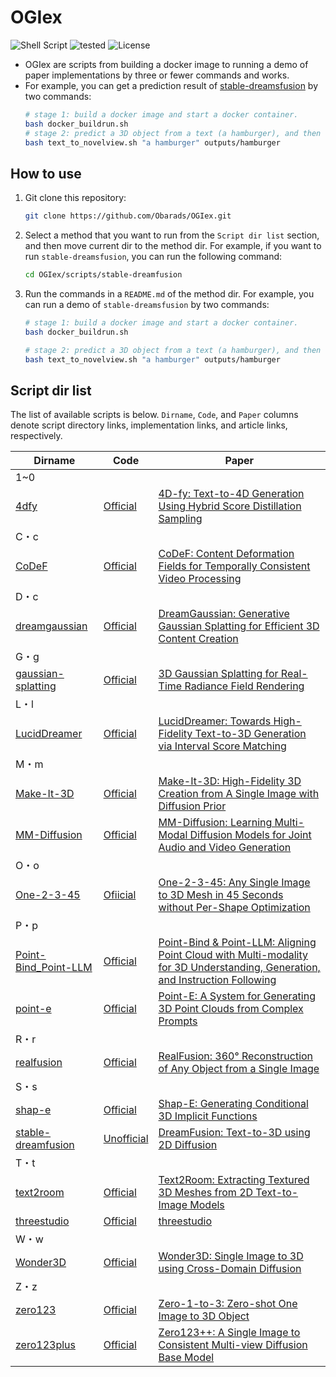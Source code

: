 # OGIex
![Shell Script](https://img.shields.io/badge/Shell%20Script-2c2c2c?logo=gnu-bash&logoColor=white&style=flat-square)
![tested](https://img.shields.io/badge/Tested_on-Ubuntu-red?style=flat-square)
![License](https://img.shields.io/github/license/Obarads/OGIex?color=green&style=flat-square)

- OGIex are scripts from building a docker image to running a demo of paper implementations by three or fewer commands and works.
- For example, you can get a prediction result of [stable-dreamsfusion](scripts/stable-dreamfusion/README.md) by two commands:
    ```bash
    # stage 1: build a docker image and start a docker container.
    bash docker_buildrun.sh
    # stage 2: predict a 3D object from a text (a hamburger), and then output a result into output dir (outputs/hamburger).
    bash text_to_novelview.sh "a hamburger" outputs/hamburger
    ```

## How to use
1. Git clone this repository: 
    ```bash
    git clone https://github.com/Obarads/OGIex.git
    ```
2. Select a method that you want to run from the `Script dir list` section, and then move current dir to the method dir. For example, if you want to run `stable-dreamsfusion`, you can run the following command:
    ```bash
    cd OGIex/scripts/stable-dreamfusion
    ```
3. Run the commands in a `README.md` of the method dir. For example, you can run a demo of `stable-dreamsfusion` by two commands:
    ```bash
    # stage 1: build a docker image and start a docker container.
    bash docker_buildrun.sh

    # stage 2: predict a 3D object from a text (a hamburger), and then output a result into output dir (outputs/hamburger).
    bash text_to_novelview.sh "a hamburger" outputs/hamburger
    ```

## Script dir list
The list of available scripts is below. `Dirname`, `Code`, and `Paper` columns denote script directory links, implementation links, and article links, respectively.

| Dirname                                                 | Code                                                              | Paper                                                                                                                                                            |
| ------------------------------------------------------- | ----------------------------------------------------------------- | ---------------------------------------------------------------------------------------------------------------------------------------------------------------- |
| 1~0 | |||
| [4dfy](./scripts/4dfy/README.md) | [Official](https://github.com/sherwinbahmani/4dfy) | [4D-fy: Text-to-4D Generation Using Hybrid Score Distillation Sampling](https://arxiv.org/abs/2311.17984) |
|C・c|||
| [CoDeF](./scripts/CoDeF/README.md)                               | [Official](https://github.com/qiuyu96/CoDeF)                      | [CoDeF: Content Deformation Fields for Temporally Consistent Video Processing](https://arxiv.org/abs/2308.07926)                                                 |
|D・c |||
| [dreamgaussian](./scripts/dreamgaussian/README.md)                | [Official](https://github.com/dreamgaussian/dreamgaussian)        | [DreamGaussian: Generative Gaussian Splatting for Efficient 3D Content Creation](https://arxiv.org/abs/2309.16653)                                               |
|G・g|||
| [gaussian-splatting](./scripts/gaussian-splatting/README.md)      | [Official](https://github.com/graphdeco-inria/gaussian-splatting) | [3D Gaussian Splatting for Real-Time Radiance Field Rendering](https://arxiv.org/abs/2308.04079)                                                                 |
|L・l|||
| [LucidDreamer](./scripts/LucidDreamer/README.md) | [Official](https://github.com/EnVision-Research/LucidDreamer)| [LucidDreamer: Towards High-Fidelity Text-to-3D Generation via Interval Score Matching](https://arxiv.org/abs/2311.11284) |
|M・m|||
| [Make-It-3D](./scripts/Make-It-3D/README.md)                     | [Official](https://github.com/junshutang/Make-It-3D)              | [Make-It-3D: High-Fidelity 3D Creation from A Single Image with Diffusion Prior](https://arxiv.org/abs/2303.14184)                                               |
| [MM-Diffusion](./scripts/MM-Diffusion/README.md)                 | [Official](https://github.com/researchmm/MM-Diffusion)            | [MM-Diffusion: Learning Multi-Modal Diffusion Models for Joint Audio and Video Generation](https://arxiv.org/abs/2212.09478)                                     |
|O・o|||
| [One-2-3-45](./scripts/One-2-3-45/README.md)                      | [Ofiicial](https://github.com/One-2-3-45/One-2-3-45)              | [One-2-3-45: Any Single Image to 3D Mesh in 45 Seconds without Per-Shape Optimization](https://arxiv.org/abs/2306.16928)                                         |
|P・p|||
| [Point-Bind_Point-LLM](./scripts/Point-Bind_Point-LLM/README.md) | [Official](https://github.com/ZiyuGuo99/Point-Bind_Point-LLM)     | [Point-Bind & Point-LLM: Aligning Point Cloud with Multi-modality for 3D Understanding, Generation, and Instruction Following](https://arxiv.org/abs/2309.00615) |
| [point-e](./scripts/point-e/README.md)                           | [Official](https://github.com/openai/point-e)                     | [Point-E: A System for Generating 3D Point Clouds from Complex Prompts](https://arxiv.org/abs/2212.08751)                                                        |
|R・r|||
| [realfusion](./scripts/realfusion/README.md)                     | [Official](https://github.com/lukemelas/realfusion)               | [RealFusion: 360° Reconstruction of Any Object from a Single Image](https://arxiv.org/abs/2302.10663)                                                            |
|S・s|||
| [shap-e](./scripts/shap-e/README.md)                             | [Official](https://github.com/openai/shap-e)                      | [Shap-E: Generating Conditional 3D Implicit Functions](https://arxiv.org/abs/2305.02463)                                                                         |
| [stable-dreamfusion](./scripts/stable-dreamfusion/README.md)      | [Unofficial](https://github.com/ashawkey/stable-dreamfusion)      | [DreamFusion: Text-to-3D using 2D Diffusion](https://arxiv.org/abs/2209.14988)                                                                                   |
|T・t|||
| [text2room](./scripts/text2room/README.md) | [Official](https://github.com/lukasHoel/text2room) | [Text2Room: Extracting Textured 3D Meshes from 2D Text-to-Image Models](https://arxiv.org/abs/2303.11989) |
| [threestudio](./scripts/threestudio/)                   | [Official](https://github.com/threestudio-project/threestudio)    | [threestudio](https://github.com/threestudio-project/threestudio)                                                                                                |
|W・w|||
| [Wonder3D](./scripts/Wonder3D/README.md)                          | [Official](https://github.com/xxlong0/Wonder3D)                   | [Wonder3D: Single Image to 3D using Cross-Domain Diffusion](https://arxiv.org/abs/2310.15008)                                                                    |
|Z・z|||
| [zero123](./scripts/zero123/README.md) | [Official](https://github.com/cvlab-columbia/zero123) | [Zero-1-to-3: Zero-shot One Image to 3D Object](https://arxiv.org/abs/2303.11328) |
| [zero123plus](./scripts/zero123plus/README.md)                    | [Official](https://github.com/SUDO-AI-3D/zero123plus)             | [Zero123++: A Single Image to Consistent Multi-view Diffusion Base Model](https://arxiv.org/abs/2310.15110)                                                      |
